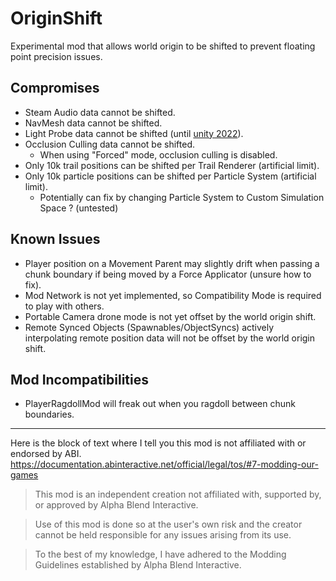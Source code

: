 # OriginShift

Experimental mod that allows world origin to be shifted to prevent floating point precision issues.

## Compromises
- Steam Audio data cannot be shifted.
- NavMesh data cannot be shifted.
- Light Probe data cannot be shifted (until [unity 2022](https://docs.unity3d.com/2022.3/Documentation/Manual/LightProbes-Moving.html)).
- Occlusion Culling data cannot be shifted.
  - When using "Forced" mode, occlusion culling is disabled.
- Only 10k trail positions can be shifted per Trail Renderer (artificial limit).
- Only 10k particle positions can be shifted per Particle System (artificial limit).
  - Potentially can fix by changing Particle System to Custom Simulation Space ? (untested)

## Known Issues
- Player position on a Movement Parent may slightly drift when passing a chunk boundary if being moved by a Force Applicator (unsure how to fix).
- Mod Network is not yet implemented, so Compatibility Mode is required to play with others.
- Portable Camera drone mode is not yet offset by the world origin shift.
- Remote Synced Objects (Spawnables/ObjectSyncs) actively interpolating remote position data will not be offset by the world origin shift.

## Mod Incompatibilities
- PlayerRagdollMod will freak out when you ragdoll between chunk boundaries.

---

Here is the block of text where I tell you this mod is not affiliated with or endorsed by ABI. 
https://documentation.abinteractive.net/official/legal/tos/#7-modding-our-games

> This mod is an independent creation not affiliated with, supported by, or approved by Alpha Blend Interactive. 

> Use of this mod is done so at the user's own risk and the creator cannot be held responsible for any issues arising from its use.

> To the best of my knowledge, I have adhered to the Modding Guidelines established by Alpha Blend Interactive.
